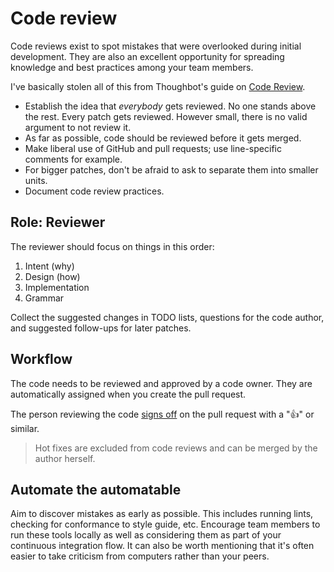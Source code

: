 # Code review

Code reviews exist to spot mistakes that were overlooked during initial development. They are also an excellent opportunity for spreading knowledge and best practices among your team members.

I've basically stolen all of this from Thoughbot's guide on [Code Review][thoughtbot].

- Establish the idea that *everybody* gets reviewed. No one stands above the rest. Every patch gets reviewed. However small, there is no valid argument to not review it.
- As far as possible, code should be reviewed before it gets merged.
- Make liberal use of GitHub and pull requests; use line-specific comments for example.
- For bigger patches, don't be afraid to ask to separate them into smaller units.
- Document code review practices.

## Role: Reviewer

The reviewer should focus on things in this order:

1. Intent (why)
1. Design (how)
1. Implementation
1. Grammar

Collect the suggested changes in TODO lists, questions for the code author, and suggested follow-ups for later patches.

## Workflow

The code needs to be reviewed and approved by a code owner. They are automatically assigned when you create the pull request.

The person reviewing the code [signs off][sign-off] on the pull request with a "👍" or similar.

> Hot fixes are excluded from code reviews and can be merged by the author herself.

## Automate the automatable

Aim to discover mistakes as early as possible. This includes running lints, checking for conformance to style guide, etc. Encourage team members to run these tools locally as well as considering them as part of your continuous integration flow. It can also be worth mentioning that it's often easier to take criticism from computers rather than your peers.

[thoughtbot]: https://github.com/thoughtbot/guides/tree/master/code-review
[sign-off]: ../publish/approving-prs.md
